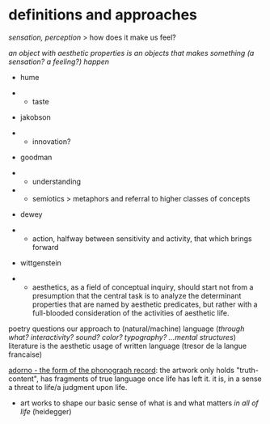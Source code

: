 # definitions and approaches

*sensation, perception* > how does it make us feel?

*an object with aesthetic properties is an objects that makes something (a sensation? a feeling?) happen*

- hume
- - taste

- jakobson
- - innovation?

- goodman
- - understanding
- - semiotics > metaphors and referral to higher classes of concepts

- dewey
- - action, halfway between sensitivity and activity, that which brings forward

- wittgenstein
- - aesthetics, as a field of conceptual inquiry, should start not from a presumption that the central task is to analyze the determinant properties that are named by aesthetic predicates, but rather with a full-blooded consideration of the activities of aesthetic life.

poetry questions our approach to (natural/machine) language (*through what? interactivity? sound? color? typography? ...mental structures*)
literature is the aesthetic usage of written language (tresor de la langue francaise)

[adorno - the form of the phonograph record](https://www.jstor.org/stable/778936): the artwork only holds "truth-content", has fragments of true language once life has left it. it is, in a sense a threat to life/a judgment upon life.

- art works to shape our basic sense of what is and what matters *in all of life* (heidegger)
